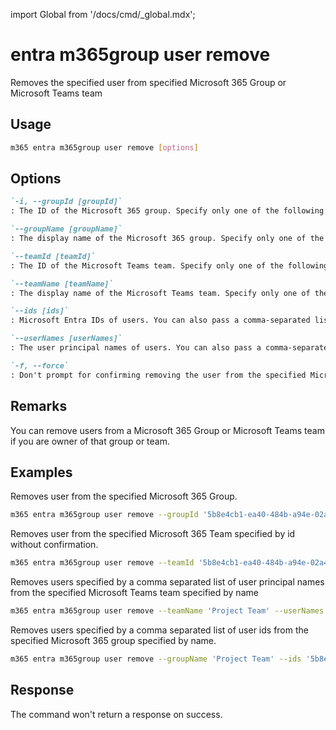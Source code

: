 <!-- DISCLAIMER: All secrets, passwords, and sensitive values in this document are examples only and not real credentials. -->
import Global from '/docs/cmd/_global.mdx';

# entra m365group user remove

Removes the specified user from specified Microsoft 365 Group or Microsoft Teams team

## Usage

```sh
m365 entra m365group user remove [options]
```

## Options

```md definition-list
`-i, --groupId [groupId]`
: The ID of the Microsoft 365 group. Specify only one of the following: `groupId`, `groupName`, `teamId`, or `teamName`.

`--groupName [groupName]`
: The display name of the Microsoft 365 group. Specify only one of the following: `groupId`, `groupName`, `teamId`, or `teamName`.

`--teamId [teamId]`
: The ID of the Microsoft Teams team. Specify only one of the following: `groupId`, `groupName`, `teamId`, or `teamName`.

`--teamName [teamName]`
: The display name of the Microsoft Teams team. Specify only one of the following: `groupId`, `groupName`, `teamId`, or `teamName`.

`--ids [ids]`
: Microsoft Entra IDs of users. You can also pass a comma-separated list of IDs. Specify either `ids` or `userNames` but not both.

`--userNames [userNames]`
: The user principal names of users. You can also pass a comma-separated list of UPNs. Specify either `ids` or `userNames` but not both.

`-f, --force`
: Don't prompt for confirming removing the user from the specified Microsoft 365 Group or Microsoft Teams team.
```

<Global />

## Remarks

You can remove users from a Microsoft 365 Group or Microsoft Teams team if you are owner of that group or team.

## Examples

Removes user from the specified Microsoft 365 Group.

```sh
m365 entra m365group user remove --groupId '5b8e4cb1-ea40-484b-a94e-02a4313fefb4' --userNames 'anne.matthews@contoso.onmicrosoft.com'
```

Removes user from the specified Microsoft 365 Team specified by id without confirmation.

```sh
m365 entra m365group user remove --teamId '5b8e4cb1-ea40-484b-a94e-02a4313fefb4' --userNames 'anne.matthews@contoso.onmicrosoft.com' --force
```

Removes users specified by a comma separated list of user principal names from the specified Microsoft Teams team specified by name

```sh
m365 entra m365group user remove --teamName 'Project Team' --userNames 'anne.matthews@contoso.onmicrosoft.com,john@contoso.com'
```

Removes users specified by a comma separated list of user ids from the specified Microsoft 365 group specified by name.

```sh
m365 entra m365group user remove --groupName 'Project Team' --ids '5b8e4cb1-ea40-484b-a94e-02a4313fefb4,be7a56d8-b045-4938-af35-917ab6e5309f'
```

## Response

The command won't return a response on success.
